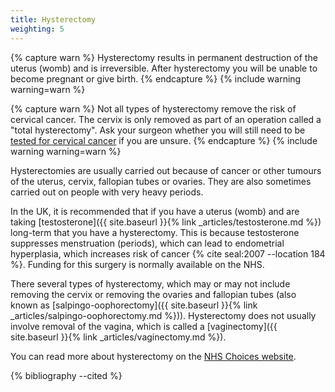 ```yaml
---
title: Hysterectomy
weighting: 5
---
```


{% capture warn %}
Hysterectomy results in permanent destruction of the uterus (womb) and is irreversible. After hysterectomy you will be unable to become pregnant or give birth.
{% endcapture %}
{% include warning warning=warn %}

{% capture warn %}
Not all types of hysterectomy remove the risk of cervical cancer. The cervix is only removed as part of an operation called a "total hysterectomy". Ask your surgeon whether you will still need to be [tested for cervical cancer](http://www.nhs.uk/Conditions/Cervical-screening-test/Pages/Introduction.aspx) if you are unsure.
{% endcapture %}
{% include warning warning=warn %}

Hysterectomies are usually carried out because of cancer or other tumours of the uterus, cervix, fallopian tubes or ovaries. They are also sometimes carried out on people with very heavy periods. 

In the UK, it is recommended that if you have a uterus (womb) and are taking [testosterone]({{ site.baseurl }}{% link _articles/testosterone.md %}) long-term that you have a hysterectomy. This is because testosterone suppresses menstruation (periods), which can lead to endometrial hyperplasia, which increases risk of cancer {% cite seal:2007 --location 184 %}. Funding for this surgery is normally available on the NHS.

There several types of hysterectomy, which may or may not include removing the cervix or removing the ovaries and fallopian tubes (also known as [salpingo-oophorectomy]({{ site.baseurl }}{% link _articles/salpingo-oophorectomy.md %})). Hysterectomy does not usually involve removal of the vagina, which is called a [vaginectomy]({{ site.baseurl }}{% link _articles/vaginectomy.md %}).

You can read more about hysterectomy on the [NHS Choices website](http://www.nhs.uk/conditions/Hysterectomy/Pages/Introduction.aspx).

{% bibliography --cited %}